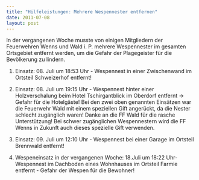 ```yaml
---
title: "Hilfeleistungen: Mehrere Wespennester entfernen"
date: 2011-07-08
layout: post
---
```


In der vergangenen Woche musste von einigen Mitgliedern der Feuerwehren Wenns und Wald i. P. mehrere Wespennester im gesamten Ortsgebiet entfernt werden, um die Gefahr der Plagegeister für die Bevölkerung zu lindern.

1. Einsatz: 08. Juli um 18:53 Uhr - Wespennest in einer Zwischenwand im Ortsteil Schweizerhof entfernt!

2. Einsatz: 08. Juli um 19:15 Uhr - Wespennest hinter einer Holzverschalung beim Hotel Tschirgantblick im Oberdorf entfernt -> Gefahr für die Hotelgäste! Bei den zwei oben genannten Einsätzen war die Feuerwehr Wald mit einem speziellen Gift angerückt, da die Nester schlecht zugänglich waren! Danke an die FF Wald für die rasche Unterstützung! Bei schwer zugänglichen Wespennestern wird die FF Wenns in Zukunft auch dieses spezielle Gift verwenden.

3. Einsatz: 09. Juli um 12:10 Uhr - Wespennest bei einer Garage im Ortsteil Brennwald entfernt!

4. Wespeneinsatz in der vergangenen Woche: 18.Juli um 18:22 Uhr- Wespennest im Dachboden eines Wohnhauses im Ortsteil Farmie entfernt - Gefahr der Wespen für die Bewohner!